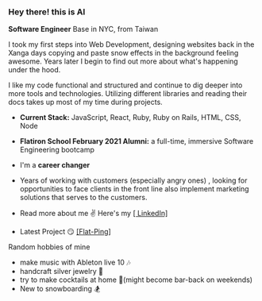### Hey there!   this is Al

**Software Engineer**
Base in NYC, from Taiwan

I took my first steps into Web Development, designing websites back in the Xanga days copying and paste snow effects in the background feeling awesome. Years later I begin to find out more about what's happening under the hood.

I like my code functional and structured and continue to dig deeper into more tools and technologies. Utilizing different libraries and reading their docs takes up most of my time during projects.

 -    **Current Stack:**  JavaScript, React, Ruby, Ruby on Rails, HTML, CSS, Node
 -    **Flatiron School February 2021 Alumni:**  a full-time, immersive Software Engineering bootcamp
 -   I'm a  **career changer** 
 - Years of working with customers (especially angry ones) , looking for opportunities to face clients in the front line also implement marketing solutions that serves to the customers.
 -   Read more about me  ✌  Here's my  [\[ LinkedIn\]](https://www.linkedin.com/in/alfredwang0707/)

 - Latest Project 😏 [\[Flat-Ping\]](https://github.com/alfredwang0707/flat-ping-frontend)

 
 Random hobbies of mine
 

 - make music with Ableton live 10 🎶 
 -  handcraft silver jewelry 💍
 -  try to make cocktails at home 🍹(might become bar-back on weekends) 
 - New to snowboarding 🏂
